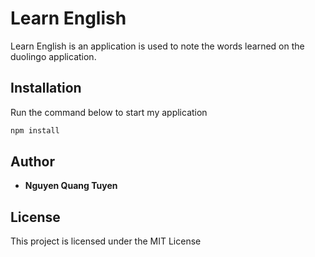 # Learn English

Learn English is an application is used to note the words learned on the duolingo application.

## Installation

Run the command below to start my application

```bash
npm install
```

## Author

* **Nguyen Quang Tuyen**

## License
This project is licensed under the MIT License